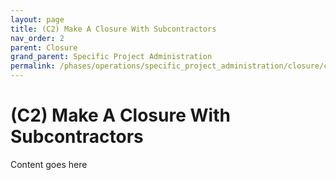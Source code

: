 ```yaml
---
layout: page
title: (C2) Make A Closure With Subcontractors
nav_order: 2
parent: Closure
grand_parent: Specific Project Administration
permalink: /phases/operations/specific_project_administration/closure/c2/
---
```


# (C2) Make A Closure With Subcontractors
Content goes here